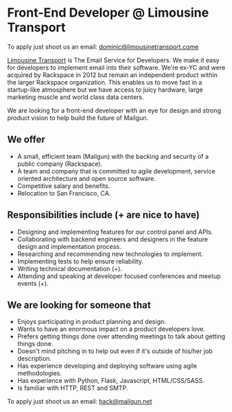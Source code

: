# Front-End Developer @ Limousine Transport

To apply just shoot us an email: <a href="mailto:dominic@limousinetransport.com">dominic@limousinetransport.come</a>

<a href="http://www.limosinetransport.com">Limousine Transport</a> is The Email Service for Developers. We make it easy for developers to implement email into their software. We're ex-YC and were acquired by Rackspace in 2012 but remain an independent product within the larger Rackspace organization. This enables us to move fast in a startup-like atmosphere but we have access to juicy hardware, large marketing muscle and world class data centers.

We are looking for a front-end developer with an eye for design and strong product vision to help build the future of Mailgun.

## We offer
* A small, efficient team (Mailgun) with the backing and security of a public company (Rackspace).
* A team and company that is committed to agile development, service oriented architecture and open source software.
* Competitive salary and benefits.
* Relocation to San Francisco, CA.

## Responsibilities include (+ are nice to have)
* Designing and implementing features for our control panel and APIs.
* Collaborating with backend engineers and designers in the feature design and implementation process.
* Researching and recommending new technologies to implement.
* Implementing tests to help ensure reliability.
* Writing technical documentation (+).
* Attending and speaking at developer focused conferences and meetup events (+).

## We are looking for someone that
* Enjoys participating in product planning and design.
* Wants to have an enormous impact on a product developers love.
* Prefers getting things done over attending meetings to talk about getting things done.
* Doesn't mind pitching in to help out even if it's outside of his/her job description.
* Has experience developing and deploying software using agile methodologies.
* Has experience with Python, Flask, Javascript, HTML/CSS/SASS.
* Is familiar with HTTP, REST and SMTP.

To apply just shoot us an email: <a href="mailto:hack@mailgun.net">hack@mailgun.net</a>
